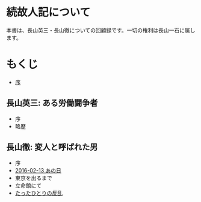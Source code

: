 # 続故人記について

本書は、長山英三・長山徹についての回顧録です。一切の権利は長山一石に属します。

# もくじ

- [序](introduction.md)

## 長山英三: ある労働闘争者

- 序
- 略歴

## 長山徹: 変人と呼ばれた男

- 序
- [2016-02-13 あの日](toru/death.md)
- 東京を出るまで
- 立命館にて
- [たったひとりの反乱](toru/lonley_rebel.md)
